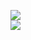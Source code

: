 [![](https://img.shields.io/badge/Made%20With-Github%20Spray-lightgrey.svg?style=for-the-badge&logo=github)](https://github.com/Annihil/github-spray#23368)  
[![](https://i.imgur.com/2DrTn0Z.gif)](https://github.com/Annihil/github-spray)